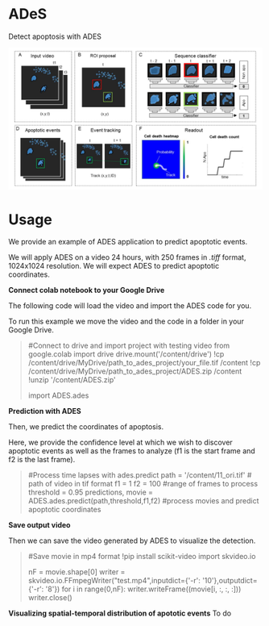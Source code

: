 # ADeS
Detect apoptosis with ADES

![alt text](https://github.com/mariaclaudianicolai/ADeS/blob/main/pipeline_for_apoptosis_detection.jpg?raw=true)

# **Usage**

We provide an example of ADES application to predict apoptotic events.

We will apply ADES on a video 24 hours, with 250 frames in  _.tiff_  format, 1024x1024 resolution. We will expect ADES to predict apoptotic coordinates.

**Connect colab notebook to your Google Drive**

The following code will load the video and import the ADES code for you.

To run this example we move the video and the code in a folder in your Google Drive.

> #Connect to drive and import project with testing video
> from google.colab import drive
> drive.mount('/content/drive')
> !cp /content/drive/MyDrive/path_to_ades_project/your_file.tif /content
> !cp /content/drive/MyDrive/path_to_ades_project/ADES.zip /content
> !unzip '/content/ADES.zip'
> 
> import ADES.ades

**Prediction with ADES**

Then, we predict the coordinates of apoptosis.

Here, we provide the confidence level at which we wish to discover apoptotic events as well as the frames to analyze (f1 is the start frame and f2 is the last frame).

> #Process time lapses with ades.predict
> path = '/content/11_ori.tif'  # path of video in tif format
> f1 = 1
> f2 = 100  #range of frames to process
> threshold = 0.95
> predictions, movie = ADES.ades.predict(path,threshold,f1,f2) #process movies and predict apoptotic coordinates

**Save output video**

Then we can save the video generated by ADES to visualize the detection.

> #Save movie in mp4 format
> !pip install scikit-video
> import skvideo.io
> 
> nF = movie.shape[0]
> writer = skvideo.io.FFmpegWriter("test.mp4",inputdict={'-r': '10'},outputdict={'-r': '8'})
> for i in  range(0,nF):
> writer.writeFrame((movie[i, :, :, :]))
> writer.close()

**Visualizing spatial-temporal distribution of apototic events**
To do
